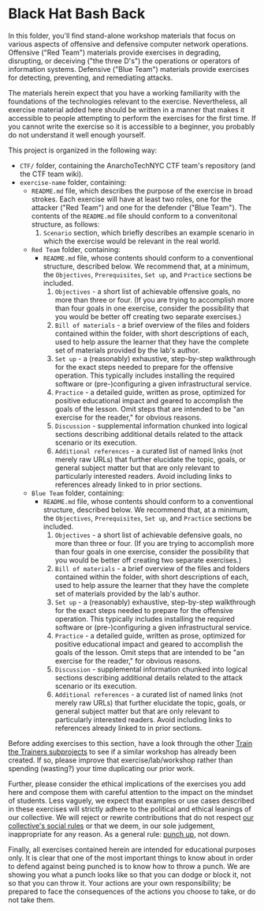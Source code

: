 # Black Hat Bash Back

In this folder, you'll find stand-alone workshop materials that focus on various aspects of offensive and defensive computer network operations. Offensive ("Red Team") materials provide exercises in degrading, disrupting, or deceiving ("the three D's") the operations or operators of information systems. Defensive ("Blue Team") materials provide exercises for detecting, preventing, and remediating attacks.

The materials herein expect that you have a working familiarity with the foundations of the technologies relevant to the exercise. Nevertheless, all exercise material added here should be written in a manner that makes it accessible to people attempting to perform the exercises for the first time. If you cannot write the exercise so it is accessible to a beginner, you probably do not understand it well enough yourself.

This project is organized in the following way:

* `CTF/` folder, containing the AnarchoTechNYC CTF team's repository (and the CTF team wiki).
* `exercise-name` folder, containing:
    * `README.md` file, which describes the purpose of the exercise in broad strokes. Each exercise will have at least two roles, one for the attacker ("Red Team") and one for the defender ("Blue Team"). The contents of the `README.md` file should conform to a convenitonal structure, as follows:
        1. `Scenario` section, which briefly describes an example scenario in which the exercise would be relevant in the real world.
    * `Red Team` folder, containing:
        * `README.md` file, whose contents should conform to a conventional structure, described below. We recommend that, at a minimum, the `Objectives`, `Prerequisites`, `Set up`, and `Practice` sections be included.
            1. `Objectives` - a short list of achievable offensive goals, no more than three or four. (If you are trying to accomplish more than four goals in one exercise, consider the possibility that you would be better off creating two separate exercises.)
            1. `Bill of materials` - a brief overview of the files and folders contained within the folder, with short descriptions of each, used to help assure the learner that they have the complete set of materials provided by the lab's author.
            1. `Set up` - a (reasonably) exhaustive, step-by-step walkthrough for the exact steps needed to prepare for the offensive operation. This typically includes installing the required software or (pre-)configuring a given infrastructural service.
            1. `Practice` - a detailed guide, written as prose, optimized for positive educational impact and geared to accomplish the goals of the lesson. Omit steps that are intended to be "an exercise for the reader," for obvious reasons.
            1. `Discussion` - supplemental information chunked into logical sections describing additional details related to the attack scenario or its execution.
            1. `Additional references` - a curated list of named links (not merely raw URLs) that further elucidate the topic, goals, or general subject matter but that are only relevant to particularly interested readers. Avoid including links to references already linked to in prior sections.
    * `Blue Team` folder, containing:
        * `README.md` file, whose contents should conform to a conventional structure, described below. We recommend that, at a minimum, the `Objectives`, `Prerequisites`, `Set up`, and `Practice` sections be included.
            1. `Objectives` - a short list of achievable defensive goals, no more than three or four. (If you are trying to accomplish more than four goals in one exercise, consider the possibility that you would be better off creating two separate exercises.)
            1. `Bill of materials` - a brief overview of the files and folders contained within the folder, with short descriptions of each, used to help assure the learner that they have the complete set of materials provided by the lab's author.
            1. `Set up` - a (reasonably) exhaustive, step-by-step walkthrough for the exact steps needed to prepare for the offensive operation. This typically includes installing the required software or (pre-)configuring a given infrastructural service.
            1. `Practice` - a detailed guide, written as prose, optimized for positive educational impact and geared to accomplish the goals of the lesson. Omit steps that are intended to be "an exercise for the reader," for obvious reasons.
            1. `Discussion` - supplemental information chunked into logical sections describing additional details related to the attack scenario or its execution.
            1. `Additional references` - a curated list of named links (not merely raw URLs) that further elucidate the topic, goals, or general subject matter but that are only relevant to particularly interested readers. Avoid including links to references already linked to in prior sections.

Before adding exercises to this section, have a look through the other [Train the Trainers subprojects](../) to see if a similar workshop has already been created. If so, please improve that exercise/lab/workshop rather than spending (wasting?) your time duplicating our prior work.

Further, please consider the ethical implications of the exercises you add here and compose them with careful attention to the impact on the mindset of students. Less vaguely, we expect that examples or use cases described in these exercises will strictly adhere to the political and ethical leanings of our collective. We will reject or rewrite contributions that do not respect [our collective's social rules](https://github.com/AnarchoTechNYC/meta/wiki/Social-rules#be-serious-about-the-politics-no-devils-advocates) or that we deem, in our sole judgement, inappropriate for any reason. As a general rule: [punch up](https://geekfeminism.wikia.com/wiki/Punching_up), not down.

Finally, all exercises contained herein are intended for educational purposes only. It is clear that one of the most important things to know about in order to defend against being punched is to know how to throw a punch. We are showing you what a punch looks like so that you can dodge or block it, not so that you can throw it. Your actions are your own responsibility; be prepared to face the consequences of the actions you choose to take, or do not take them.
